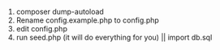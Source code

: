 1) composer dump-autoload
2) Rename config.example.php to config.php
3) edit config.php
4) run seed.php (it will do everything for you) || import db.sql
